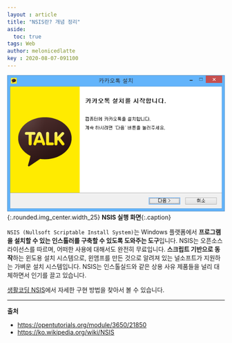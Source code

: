 ```yaml
---
layout : article
title: "NSIS란? 개념 정리"
aside:
  toc: true
tags: Web
author: melonicedlatte  
key : 2020-08-07-091100
---      
```


 ![image](/assets/images/202008/kakao.png){:.rounded.img_center.width_25}
**NSIS 실행 화면**{:.caption}
 
 `NSIS (Nullsoft Scriptable Install System)`는 Windows 플랫폼에서 **프로그램을 설치할 수 있는 인스톨러를 구축할 수 있도록 도와주는 도구**입니다. NSIS는 오픈소스 라이선스를 따르며, 어떠한 사용에 대해서도 완전히 무료입니다. **스크립트 기반으로 동작**하는 윈도용 설치 시스템으로, 윈앰프를 만든 것으로 알려져 있는 널소프트가 지원하는 가벼운 설치 시스템입니다. NSIS는 인스톨실드와 같은 상용 사유 제품들을 널리 대체하면서 인기를 끌고 있습니다.

 [생활코딩 NSIS](https://opentutorials.org/module/3650/21850)에서 자세한 구현 방법을 찾아서 볼 수 있습니다. 

---

**출처**

- https://opentutorials.org/module/3650/21850
- https://ko.wikipedia.org/wiki/NSIS
